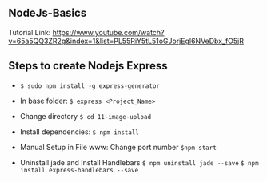 ## NodeJs-Basics
Tutorial Link: https://www.youtube.com/watch?v=65a5QQ3ZR2g&index=1&list=PL55RiY5tL51oGJorjEgl6NVeDbx_fO5jR

## Steps to create Nodejs Express
* ``` $ sudo npm install -g express-generator ```
* In base folder: ``` $ express <Project_Name> ```
* Change directory
  ``` $ cd 11-image-upload ```
* Install dependencies:
  ``` $ npm install ```
* Manual Setup in File www: Change port number
  ``` $npm start ```

* Uninstall jade and Install Handlebars
  ``` $ npm uninstall jade --save ```
  ``` $ npm install express-handlebars --save ```
